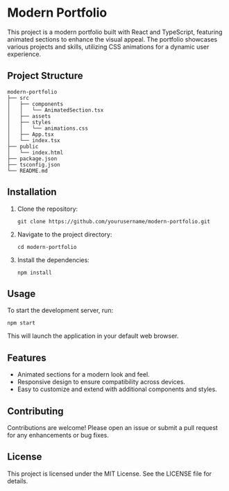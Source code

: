 # Modern Portfolio

This project is a modern portfolio built with React and TypeScript, featuring animated sections to enhance the visual appeal. The portfolio showcases various projects and skills, utilizing CSS animations for a dynamic user experience.

## Project Structure

```
modern-portfolio
├── src
│   ├── components
│   │   └── AnimatedSection.tsx
│   ├── assets
│   ├── styles
│   │   └── animations.css
│   ├── App.tsx
│   └── index.tsx
├── public
│   └── index.html
├── package.json
├── tsconfig.json
└── README.md
```

## Installation

1. Clone the repository:
   ```
   git clone https://github.com/yourusername/modern-portfolio.git
   ```
2. Navigate to the project directory:
   ```
   cd modern-portfolio
   ```
3. Install the dependencies:
   ```
   npm install
   ```

## Usage

To start the development server, run:
```
npm start
```
This will launch the application in your default web browser.

## Features

- Animated sections for a modern look and feel.
- Responsive design to ensure compatibility across devices.
- Easy to customize and extend with additional components and styles.

## Contributing

Contributions are welcome! Please open an issue or submit a pull request for any enhancements or bug fixes.

## License

This project is licensed under the MIT License. See the LICENSE file for details.